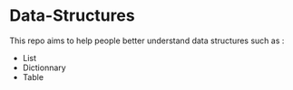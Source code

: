 # Data-Structures

This repo aims to help people better understand data structures such as :

- List 
- Dictionnary
- Table


